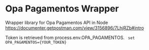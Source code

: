 # Opa Pagamentos Wrapper

Wrapper library for Opa Pagamentos API in Node
https://documenter.getpostman.com/view/3156896/7LhjRZb#intro

Token is retrieved from process.env.OPA_PAGAMENTOS.
<code>
set OPA_PAGAMENTOS={YOUR_TOKEN}
</code>
